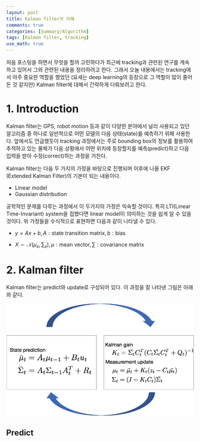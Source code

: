 ```yaml
---
layout: post
title: Kalman filter의 이해
comments: true
categories: [Summary/Algorithm]
tags: [Kalman filter, tracking]
use_math: true
---
```


처음 포스팅을 하면서 무엇을 할까 고민하다가 최근에 tracking과 관련된 연구를 계속하고 있어서 그와 관련된 내용을 정리하려고 한다. 그래서 오늘 내용에서는 tracking에서 아주 중요한 역할을 했었던 (요새는 deep learning의 등장으로 그 역할이 많이 줄어든 것 같지만) Kalman filter에 대해서 간략하게 다뤄보려고 한다.

# 1. Introduction

Kalman filter는 GPS, robot motion 등과 같이 다양한 분야에서 널리 사용되고 있던 알고리즘 중 하나로 일반적으로 어떤 모델의 다음 상태(state)를 예측하기 위해 사용한다. 앞에서도 언급했듯이 tracking 과정에서는 주로 bounding box의 정보를 활용하여 추적하고 있는 물체가 다음 상황에서 어떤 위치에 등장할지를 예측(predict)하고 다음 입력을 받아 수정(correct)하는 과정을 거친다.

Kalman filter는 다음 두 가지의 가정을 바탕으로 진행되며 이후에 나올 EKF (Extended Kalman Filter)의 기본이 되는 내용이다.

* Linear model
* Gaussian distribution

공학적인 문제를 다루는 과정에서 이 두가지의 가정은 익숙할 것이다. 특히 LTI(Linear Time-Invariant) system을 접했다면 linear model이 의미하는 것을 쉽게 알 수 있을 것이다. 위 가정들을 수식적으로 표현하면 다음과 같이 나타낼 수 있다.

* $y = Ax+b, A:\text{state transition matrix}, b: \text{bias}$

* $X \sim \mathcal{N}(\mu_x, \sum_x), \mu: \text{mean vector}, \sum: \text{covariance matrix}$



# 2. Kalman filter

Kalman filter는 predict와 update로 구성되어 있다. 이 과정을 잘 나타낸 그림은 아래와 같다.

<img src="/assets/post_img/kalman_filter_01.png" alt="Kalmna filter algorithm" style="zoom:65%;" />

## Predict

